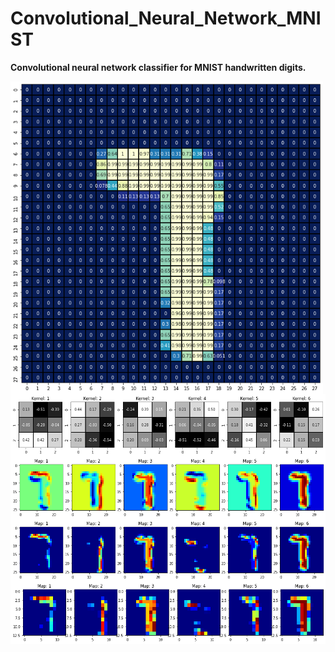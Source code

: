 # Convolutional_Neural_Network_MNIST
**Convolutional neural network classifier for MNIST handwritten digits.**

<img align="left" width="500" height="500" src="/Project_Image.png">
<img align="left" width="900" height="100" src="/Filter_Kernels_CL1.png">
<img align="left" width="900" height="100" src="/Feature_Maps_CL1.png">
<img align="left" width="900" height="100" src="/Activated_Feature_Maps_CL1.png">
<img align="left" width="900" height="100" src="/Pooled_Feature_Maps_CL1.png">

